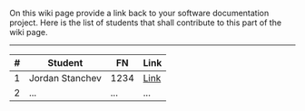 On this wiki page provide a link back to your software documentation project. 
Here is the list of students that shall contribute to this part of the wiki page. 
***
*#*| Student | FN | Link |
--- | --- | --- | --- |
1 | Jordan Stanchev | 1234 | [Link](https://github.com/JordanStanchev/Getting-Started-as-User-Assistance-Developer/wiki/Students-List)
2 | ... | ... | ... |
